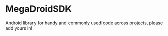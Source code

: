 # MegaDroidSDK
Android library for handy and commonly used code across projects, please add yours in!
